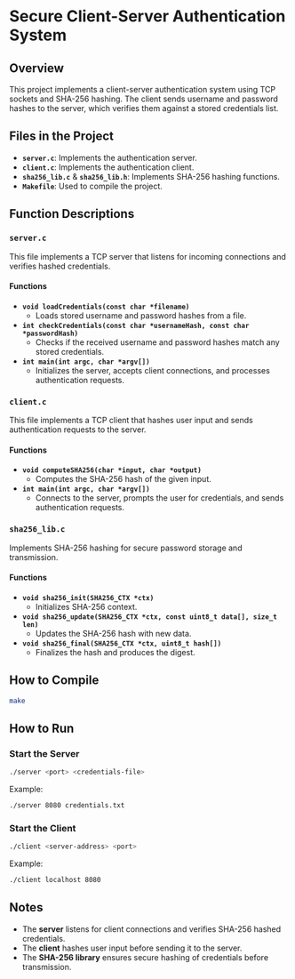 # Secure Client-Server Authentication System

## Overview
This project implements a client-server authentication system using TCP sockets and SHA-256 hashing. The client sends username and password hashes to the server, which verifies them against a stored credentials list.

## Files in the Project

- **`server.c`**: Implements the authentication server.
- **`client.c`**: Implements the authentication client.
- **`sha256_lib.c`** & **`sha256_lib.h`**: Implements SHA-256 hashing functions.
- **`Makefile`**: Used to compile the project.

## Function Descriptions

### `server.c`
This file implements a TCP server that listens for incoming connections and verifies hashed credentials.

#### **Functions**
- **`void loadCredentials(const char *filename)`**
  - Loads stored username and password hashes from a file.
- **`int checkCredentials(const char *usernameHash, const char *passwordHash)`**
  - Checks if the received username and password hashes match any stored credentials.
- **`int main(int argc, char *argv[])`**
  - Initializes the server, accepts client connections, and processes authentication requests.

### `client.c`
This file implements a TCP client that hashes user input and sends authentication requests to the server.

#### **Functions**
- **`void computeSHA256(char *input, char *output)`**
  - Computes the SHA-256 hash of the given input.
- **`int main(int argc, char *argv[])`**
  - Connects to the server, prompts the user for credentials, and sends authentication requests.

### `sha256_lib.c`
Implements SHA-256 hashing for secure password storage and transmission.

#### **Functions**
- **`void sha256_init(SHA256_CTX *ctx)`**
  - Initializes SHA-256 context.
- **`void sha256_update(SHA256_CTX *ctx, const uint8_t data[], size_t len)`**
  - Updates the SHA-256 hash with new data.
- **`void sha256_final(SHA256_CTX *ctx, uint8_t hash[])`**
  - Finalizes the hash and produces the digest.

## How to Compile
```sh
make
```

## How to Run
### Start the Server
```sh
./server <port> <credentials-file>
```
Example:
```sh
./server 8080 credentials.txt
```

### Start the Client
```sh
./client <server-address> <port>
```
Example:
```sh
./client localhost 8080
```

## Notes
- The **server** listens for client connections and verifies SHA-256 hashed credentials.
- The **client** hashes user input before sending it to the server.
- The **SHA-256 library** ensures secure hashing of credentials before transmission.
